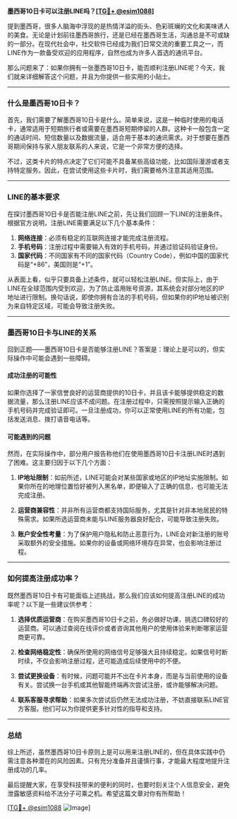 **墨西哥10日卡可以注册LINE吗？[[TG💪+ @esim1088](https://t.me/s/esim1088)]**

提到墨西哥，很多人脑海中浮现的是热情洋溢的街头、色彩斑斓的文化和美味诱人的美食。无论是计划前往墨西哥旅行，还是已经在墨西哥生活，沟通总是不可或缺的一部分。在现代社会中，社交软件已经成为我们日常交流的重要工具之一，而LINE作为一款备受欢迎的应用程序，自然也成为许多人首选的通讯平台。

那么问题来了：如果你拥有一张墨西哥10日卡，能否顺利注册LINE呢？今天，我们就来详细解答这个问题，并且为你提供一些实用的小贴士。

---

### 什么是墨西哥10日卡？

首先，我们需要了解墨西哥10日卡是什么。简单来说，这是一种临时使用的电话卡，通常适用于短期旅行者或需要在墨西哥短期停留的人群。这种卡一般包含一定的通话时间、短信数量以及数据流量，适合用于基本的通讯需求。对于想要在墨西哥期间保持与家人朋友联系的人来说，它是一个非常方便的选择。

不过，这类卡片的特点决定了它们可能不具备某些高级功能，比如国际漫游或者支持特定服务。因此，在尝试使用这些卡片时，我们需要格外注意其适用范围。

---

### LINE的基本要求

在探讨墨西哥10日卡是否能注册LINE之前，先让我们回顾一下LINE的注册条件。根据官方说明，注册LINE需要满足以下几个基本条件：

1. **网络连接**：必须有稳定的互联网连接才能完成注册流程。
2. **手机号码**：注册过程中需要输入有效的手机号码，并通过验证码验证身份。
3. **国家代码**：不同国家有不同的国家代码（Country Code），例如中国的国家代码是“+86”，美国则是“+1”。

从表面上看，似乎只要具备上述条件，就可以轻松注册LINE。但实际上，由于LINE在全球范围内受到欢迎，为了防止滥用账号资源，其系统会对部分地区的IP地址进行限制。换句话说，即使你拥有合法的手机号码，但如果你的IP地址被识别为来自特定区域，可能会导致注册失败。

---

### 墨西哥10日卡与LINE的关系

回到正题——墨西哥10日卡是否能够注册LINE？答案是：理论上是可以的，但实际操作中可能会遇到一些障碍。

#### 成功注册的可能性

如果你选择了一家信誉良好的运营商提供的10日卡，并且该卡能够提供稳定的数据流量，那么注册LINE应该不成问题。在注册过程中，只需按照提示输入正确的手机号码并完成验证即可。一旦注册成功，你可以正常使用LINE的所有功能，包括发送消息、拨打语音电话等。

#### 可能遇到的问题

然而，在实际操作中，部分用户报告称他们在使用墨西哥10日卡注册LINE时遇到了困难。这主要归因于以下几个方面：

1. **IP地址限制**：如前所述，LINE可能会对某些国家或地区的IP地址实施限制。如果你所在的地理位置恰好被列入黑名单，即便输入了正确的信息，也可能无法完成注册。
   
2. **运营商兼容性**：并非所有运营商都支持国际服务，尤其是针对非本地居民的特殊需求。如果所选运营商未能与LINE服务器良好配合，可能导致注册失败。

3. **账户安全性考量**：为了保护用户隐私和防止恶意行为，LINE会对新注册的账号采取额外的安全措施。如果你的设备或网络环境存在异常，也会影响注册过程。

---

### 如何提高注册成功率？

既然墨西哥10日卡有可能面临上述挑战，那么我们应该如何提高注册LINE的成功率呢？以下是一些建议供参考：

1. **选择优质运营商**：在购买墨西哥10日卡之前，务必做好功课，挑选口碑较好的运营商。可以通过查阅在线评价或者咨询其他用户的使用体验来判断哪家运营商更可靠。

2. **检查网络稳定性**：确保所使用的网络信号足够强大且持续稳定。如果信号时断时续，不仅会影响注册过程，还可能造成后续使用中的不便。

3. **尝试更换设备**：有时候，问题可能并不出在卡片本身，而是与当前使用的设备有关。尝试换一台手机或其他智能终端再次尝试注册，或许能够解决问题。

4. **联系客服寻求帮助**：如果多次尝试后仍然无法成功注册，不妨直接联系LINE官方客服。他们可以为你提供更多针对性的指导和支持。

---

### 总结

综上所述，虽然墨西哥10日卡原则上是可以用来注册LINE的，但在具体实践中仍需注意各种潜在的风险因素。只有充分准备并且谨慎行事，才能最大程度地提升注册成功的几率。

最后提醒大家，在享受科技带来的便利的同时，也要时刻关注个人信息安全，避免泄露敏感资料给不法分子可乘之机。希望这篇文章对你有所帮助！

[[TG💪+ @esim1088](https://t.me/s/esim1088) ![Image](https://i.postimg.cc/4NQfJmqS/Snipaste-2025-05-13-00-14-12.png)]